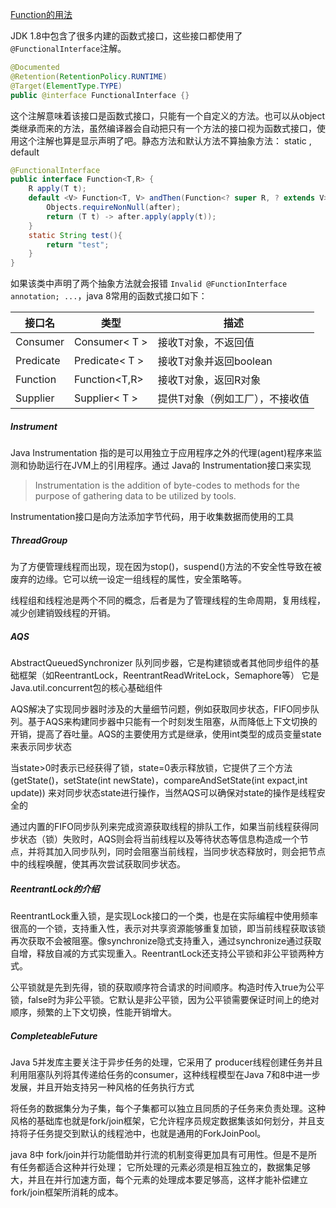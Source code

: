 [Function的用法](<http://orchome.com/935>)

JDK 1.8中包含了很多内建的函数式接口，这些接口都使用了 `@FunctionalInterface`注解。

```java
@Documented
@Retention(RetentionPolicy.RUNTIME)
@Target(ElementType.TYPE)
public @interface FunctionalInterface {}
```

这个注解意味着该接口是函数式接口，只能有一个自定义的方法。也可以从object类继承而来的方法，虽然编译器会自动把只有一个方法的接口视为函数式接口，使用这个注解也算是显示声明了吧。静态方法和默认方法不算抽象方法： static , default

```java
@FunctionalInterface
public interface Function<T,R> {
    R apply(T t);
    default <V> Function<T, V> andThen(Function<? super R, ? extends V> after) {
        Objects.requireNonNull(after);
        return (T t) -> after.apply(apply(t));
    }
    static String test(){
        return "test";
    }
}

```

如果该类中声明了两个抽象方法就会报错 `Invalid @FunctionInterface annotation; ...`，java 8常用的函数式接口如下：

| 接口名    | 类型           | 描述                            |
| --------- | -------------- | ------------------------------- |
| Consumer  | Consumer< T >  | 接收T对象，不返回值             |
| Predicate | Predicate< T > | 接收T对象并返回boolean          |
| Function  | Function<T,R>  | 接收T对象，返回R对象            |
| Supplier  | Supplier< T >  | 提供T对象（例如工厂），不接收值 |



##### Instrument

Java Instrumentation 指的是可以用独立于应用程序之外的代理(agent)程序来监测和协助运行在JVM上的引用程序。通过 Java的 Instrumentation接口来实现

> Instrumentation is the addition of byte-codes to methods for the purpose of gathering data to be utilized by tools.

Instrumentation接口是向方法添加字节代码，用于收集数据而使用的工具



##### ThreadGroup

为了方便管理线程而出现，现在因为stop()，suspend()方法的不安全性导致在被废弃的边缘。它可以统一设定一组线程的属性，安全策略等。

线程组和线程池是两个不同的概念，后者是为了管理线程的生命周期，复用线程，减少创建销毁线程的开销。



##### AQS  

AbstractQueuedSynchronizer 队列同步器，它是构建锁或者其他同步组件的基础框架（如ReentrantLock，ReentrantReadWriteLock，Semaphore等） 它是Java.util.concurrent包的核心基础组件

AQS解决了实现同步器时涉及的大量细节问题，例如获取同步状态，FIFO同步队列。基于AQS来构建同步器中只能有一个时刻发生阻塞，从而降低上下文切换的开销，提高了吞吐量。AQS的主要使用方式是继承，使用int类型的成员变量state来表示同步状态

当state>0时表示已经获得了锁，state=0表示释放锁，它提供了三个方法(getState()，setState(int newState)，compareAndSetState(int expact,int update)) 来对同步状态state进行操作，当然AQS可以确保对state的操作是线程安全的

通过内置的FIFO同步队列来完成资源获取线程的排队工作，如果当前线程获得同步状态（锁）失败时，AQS则会将当前线程以及等待状态等信息构造成一个节点，并将其加入同步队列，同时会阻塞当前线程，当同步状态释放时，则会把节点中的线程唤醒，使其再次尝试获取同步状态。



##### ReentrantLock的介绍

ReentrantLock重入锁，是实现Lock接口的一个类，也是在实际编程中使用频率很高的一个锁，支持重入性，表示对共享资源能够重复加锁，即当前线程获取该锁再次获取不会被阻塞。像synchronize隐式支持重入，通过synchronize通过获取自增，释放自减的方式实现重入。ReentrantLock还支持公平锁和非公平锁两种方式。

公平锁就是先到先得，锁的获取顺序符合请求的时间顺序。构造时传入true为公平锁，false时为非公平锁。它默认是非公平锁，因为公平锁需要保证时间上的绝对顺序，频繁的上下文切换，性能开销增大。



##### CompleteableFuture 

Java 5并发库主要关注于异步任务的处理，它采用了 producer线程创建任务并且利用阻塞队列将其传递给任务的consumer，这种线程模型在Java 7和8中进一步发展，并且开始支持另一种风格的任务执行方式

将任务的数据集分为子集，每个子集都可以独立且同质的子任务来负责处理。这种风格的基础库也就是fork/join框架，它允许程序员规定数据集该如何划分，并且支持将子任务提交到默认的线程池中，也就是通用的ForkJoinPool。

java 8中 fork/join并行功能借助并行流的机制变得更加具有可用性。但是不是所有任务都适合这种并行处理； 它所处理的元素必须是相互独立的，数据集足够大，并且在并行加速方面，每个元素的处理成本要足够高，这样才能补偿建立fork/join框架所消耗的成本。

















